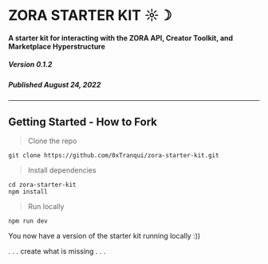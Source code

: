 # ZORA STARTER KIT ☼☽ 
#### A starter kit for interacting with the ZORA API, Creator Toolkit, and Marketplace Hyperstructure
##### Version 0.1.2
##### Published August 24, 2022
---
## Getting Started - How to Fork
> Clone the repo
```
git clone https://github.com/0xTranqui/zora-starter-kit.git
```
> Install dependencies
```
cd zora-starter-kit
npm install
```
> Run locally
```
npm run dev
```

You now have a version of the starter kit running locally :))

. . . create what is missing . . .

